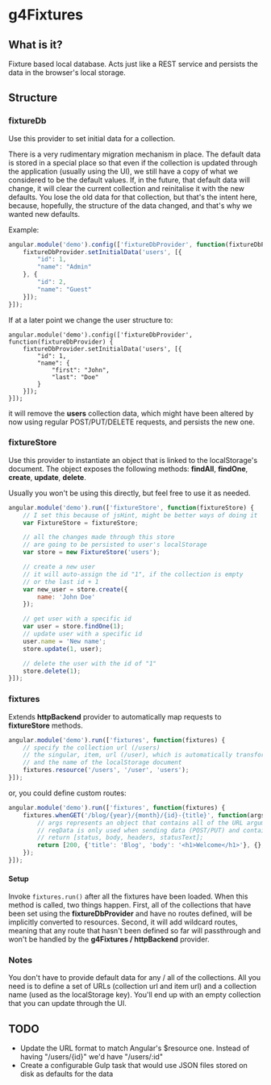 # g4Fixtures

## What is it?
Fixture based local database.
Acts just like a REST service and persists the data in the browser's local storage.



## Structure
### fixtureDb
Use this provider to set initial data for a collection.

There is a very rudimentary migration mechanism in place. The default data is stored in a special place so that even if the collection is updated through the application (usually using the UI), we still have a copy of what we considered to be the default values. If, in the future, that default data will change, it will clear the current collection and reinitalise it with the new defaults. You lose the old data for that collection, but that's the intent here, because, hopefully, the structure of the data changed, and that's why we wanted new defaults.

Example:
```js
angular.module('demo').config(['fixtureDbProvider', function(fixtureDbProvider) {
    fixtureDbProvider.setInitialData('users', [{
        "id": 1,
        "name": "Admin"
    }, {
        "id": 2,
        "name": "Guest"
    }]);
}]);
```

If at a later point we change the user structure to:
```
angular.module('demo').config(['fixtureDbProvider', function(fixtureDbProvider) {
    fixtureDbProvider.setInitialData('users', [{
        "id": 1,
        "name": {
            "first": "John",
            "last": "Doe"
        }
    }]);
}]);
```
it will remove the **users** collection data, which might have been altered by now using regular POST/PUT/DELETE requests, and persists the new one.

### fixtureStore
Use this provider to instantiate an object that is linked to the localStorage's document.
The object exposes the following methods: **findAll**, **findOne**, **create**, **update**, **delete**.

Usually you won't be using this directly, but feel free to use it as needed.

```js
angular.module('demo').run(['fixtureStore', function(fixtureStore) {
    // I set this because of jsHint, might be better ways of doing it
    var FixtureStore = fixtureStore;

    // all the changes made through this store
    // are going to be persisted to user's localStorage
    var store = new FixtureStore('users');

    // create a new user
    // it will auto-assign the id "1", if the collection is empty
    // or the last id + 1
    var new_user = store.create({
        name: 'John Doe'
    });

    // get user with a specific id
    var user = store.findOne(1);
    // update user with a specific id
    user.name = 'New name';
    store.update(1, user);

    // delete the user with the id of "1"
    store.delete(1);
}]);
```


### fixtures
Extends **httpBackend** provider to automatically map requests to **fixtureStore** methods.

```js
angular.module('demo').run(['fixtures', function(fixtures) {
    // specify the collection url (/users)
    // the singular, item, url (/user), which is automatically transformed to (/user/{id})
    // and the name of the localStorage document
    fixtures.resource('/users', '/user', 'users');
}]);
```

or, you could define custom routes:

```js
angular.module('demo').run(['fixtures', function(fixtures) {
    fixtures.whenGET('/blog/{year}/{month}/{id}-{title}', function(args, reqData) {
        // args represents an object that contains all of the URL arguments as key/value pairs
        // reqData is only used when sending data (POST/PUT) and contains the JSON object that was sent to the server
        // return [status, body, headers, statusText];
        return [200, {'title': 'Blog', 'body': '<h1>Welcome</h1>'}, {}, 'OK'];
    });
}]);
```


#### Setup

Invoke `fixtures.run()` after all the fixtures have been loaded. When this method is called, two things happen.
First, all of the collections that have been set using the **fixtureDbProvider** and have no routes defined, will be implicitly converted to resources.
Second, it will add wildcard routes, meaning that any route that hasn't been defined so far will passthrough and won't be handled by the **g4Fixtures / httpBackend** provider.


### Notes

You don't have to provide default data for any / all of the collections. All you need is to define a set of URLs (collection url and item url) and a collection name (used as the localStorage key). You'll end up with an empty collection that you can update through the UI.

## TODO

- Update the URL format to match Angular's $resource one. Instead of having "/users/{id}" we'd have "/users/:id"
- Create a configurable Gulp task that would use JSON files stored on disk as defaults for the data
 
